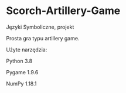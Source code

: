 # Scorch-Artillery-Game
Języki Symboliczne, projekt

Prosta gra typu artillery game.

Użyte narzędzia:

Python 3.8

Pygame 1.9.6

NumPy 1.18.1
